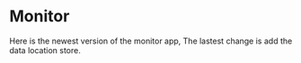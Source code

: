 # Monitor
Here is the newest version of the monitor app,
The lastest change is add the data location store. 
